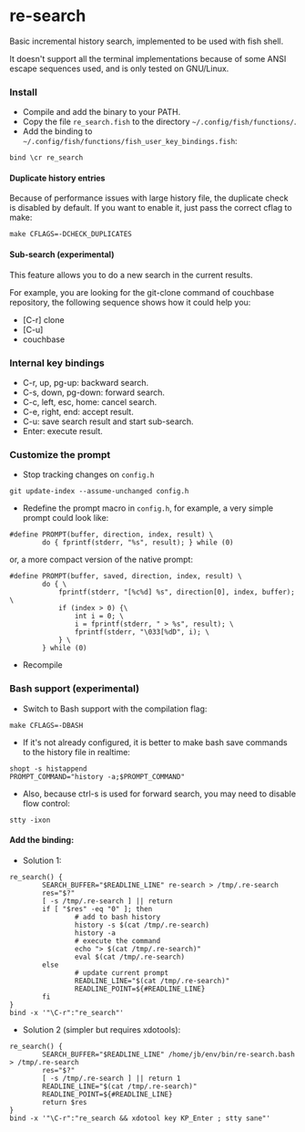 re-search
=========

Basic incremental history search, implemented to be used with fish shell.

It doesn't support all the terminal implementations because of some ANSI
escape sequences used, and is only tested on GNU/Linux.

### Install

* Compile and add the binary to your PATH.
* Copy the file `re_search.fish` to the directory `~/.config/fish/functions/`.
* Add the binding to `~/.config/fish/functions/fish_user_key_bindings.fish`:
```
bind \cr re_search
```

#### Duplicate history entries

Because of performance issues with large history file, the duplicate check is
disabled by default. If you want to enable it, just pass the correct cflag to
make:

```
make CFLAGS=-DCHECK_DUPLICATES
```

#### Sub-search (experimental)

This feature allows you to do a new search in the current results.

For example, you are looking for the git-clone command of couchbase repository,
the following sequence shows how it could help you:

* [C-r] clone
* [C-u]
* couchbase

### Internal key bindings

* C-r, up, pg-up: backward search.
* C-s, down, pg-down: forward search.
* C-c, left, esc, home: cancel search.
* C-e, right, end: accept result.
* C-u: save search result and start sub-search.
* Enter: execute result.

### Customize the prompt

* Stop tracking changes on `config.h`
```
git update-index --assume-unchanged config.h
```
* Redefine the prompt macro in `config.h`, for example, a very simple prompt
could look like:
```
#define PROMPT(buffer, direction, index, result) \
        do { fprintf(stderr, "%s", result); } while (0)
```
or, a more compact version of the native prompt:
```
#define PROMPT(buffer, saved, direction, index, result) \
        do { \
        	fprintf(stderr, "[%c%d] %s", direction[0], index, buffer); \
        	if (index > 0) {\
	        	int i = 0; \
        		i = fprintf(stderr, " > %s", result); \
        		fprintf(stderr, "\033[%dD", i); \
        	} \
        } while (0)
 ```
* Recompile

### Bash support (experimental)

* Switch to Bash support with the compilation flag:
```
make CFLAGS=-DBASH
```
* If it's not already configured, it is better to make bash save commands to
  the history file in realtime:
```
shopt -s histappend
PROMPT_COMMAND="history -a;$PROMPT_COMMAND"
```
* Also, because ctrl-s is used for forward search, you may need to disable flow control:
```
stty -ixon
```
#### Add the binding:

* Solution 1:
```
re_search() {
        SEARCH_BUFFER="$READLINE_LINE" re-search > /tmp/.re-search
        res="$?"
        [ -s /tmp/.re-search ] || return
        if [ "$res" -eq "0" ]; then
                # add to bash history
                history -s $(cat /tmp/.re-search)
                history -a
                # execute the command
                echo "> $(cat /tmp/.re-search)"
                eval $(cat /tmp/.re-search)
        else
                # update current prompt
                READLINE_LINE="$(cat /tmp/.re-search)"
                READLINE_POINT=${#READLINE_LINE}
        fi
}
bind -x '"\C-r":"re_search"'
```
* Solution 2 (simpler but requires xdotools):
```
re_search() {
        SEARCH_BUFFER="$READLINE_LINE" /home/jb/env/bin/re-search.bash > /tmp/.re-search
        res="$?"
        [ -s /tmp/.re-search ] || return 1
        READLINE_LINE="$(cat /tmp/.re-search)"
        READLINE_POINT=${#READLINE_LINE}
        return $res
}
bind -x '"\C-r":"re_search && xdotool key KP_Enter ; stty sane"'
```
